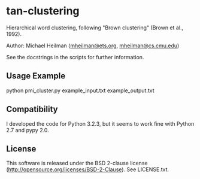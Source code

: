 tan-clustering
==============

Hierarchical word clustering, following "Brown clustering" (Brown et al., 1992).

Author: Michael Heilman (mheilman@ets.org, mheilman@cs.cmu.edu)

See the docstrings in the scripts for further information.

Usage Example
-------------

   python pmi\_cluster.py example\_input.txt example\_output.txt

Compatibility
-------------

I developed the code for Python 3.2.3, but it seems to work fine with Python 2.7 and pypy 2.0.

License
-------

This software is released under the BSD 2-clause license (http://opensource.org/licenses/BSD-2-Clause).  See LICENSE.txt.

